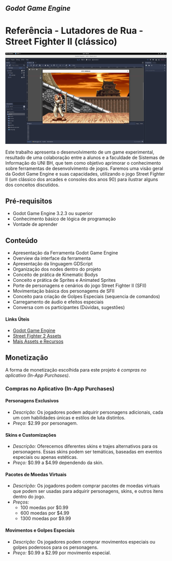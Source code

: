 ## _Godot Game Engine_
# Referência - Lutadores de Rua - Street Fighter II (clássico)

![Street Fighter 2](https://raw.githubusercontent.com/hadougamer/aula-streetfighter2/master/samples/sample-sf2-screen.png)

Este trabalho apresenta o desenvolvimento de um game experimental, resultado de uma colaboração entre a alunos e a faculdade de Sistemas de Informação do UNI BH, que tem como objetivo aprimorar o conhecimento sobre ferramentas de desenvolvimento de jogos. Faremos uma visão geral da Godot Game Engine e suas capacidades, utilizando o jogo Street Fighter II (um clássico dos arcades e consoles dos anos 90) para ilustrar alguns dos conceitos discutidos.


## Pré-requisitos
- Godot Game Engine 3.2.3 ou superior
- Conhecimento básico de lógica de programação
- Vontade de aprender

## Conteúdo
- Apresentação da Ferramenta Godot Game Engine
- Overview da interface da ferramenta
- Apresentação da linguagem GDScript
- Organização dos nodes dentro do projeto
- Conceito de prática de Kinematic Bodys
- Conceito e prática de Sprites e Animated Sprites
- Porte de personagens e cenários do jogo Street Fighter II (SFII)
- Movimentação básica dos personagems de SFII
- Conceito para criação de Golpes Especiais (sequencia de comandos)
- Carregamento de áudio e efeitos especiais
- Conversa com os participantes (Dúvidas, sugestões)

#### Links Úteis
 - [Godot Game Engine](https://godotengine.org)
 - [Street Fighter 2 Assets](https://www.spriters-resource.com/snes/supersf2)
 - [Mais Assets e Recursos](https://itch.io)

## Monetização
A forma de monetização escolhida para este projeto é *compras no aplicativo (In-App Purchases)*.

### Compras no Aplicativo (In-App Purchases)

#### Personagens Exclusivos
- *Descrição:* Os jogadores podem adquirir personagens adicionais, cada um com habilidades únicas e estilos de luta distintos.
- *Preço:* $2.99 por personagem.

#### Skins e Customizações
- *Descrição:* Oferecemos diferentes skins e trajes alternativos para os personagens. Essas skins podem ser temáticas, baseadas em eventos especiais ou apenas estéticas.
- *Preço:* $0.99 a $4.99 dependendo da skin.

#### Pacotes de Moedas Virtuais
- *Descrição:* Os jogadores podem comprar pacotes de moedas virtuais que podem ser usadas para adquirir personagens, skins, e outros itens dentro do jogo.
- *Preços:*
  - 100 moedas por $0.99
  - 600 moedas por $4.99
  - 1300 moedas por $9.99

#### Movimentos e Golpes Especiais
- *Descrição:* Os jogadores podem comprar movimentos especiais ou golpes poderosos para os personagens.
- *Preço:* $0.99 a $2.99 por movimento especial.



